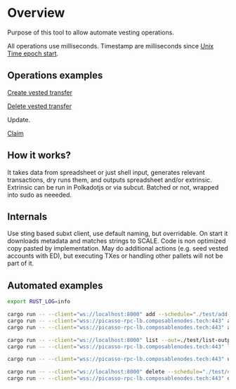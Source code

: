 # Overview

Purpose of this tool to allow automate vesting operations.

All operations use milliseconds. Timestamp are milliseconds since [Unix Time epoch start](https://en.wikipedia.org/wiki/Unix_time).

## Operations examples

[Create vested transfer](https://polkadot.js.org/apps/?rpc=ws%3A%2F%2F127.0.0.1%3A8000#/extrinsics/decode/0x0201390100d43593c715fdd31c61141abd04a99fd6822c8558854ccde39a5684e7a56da27d0060bc49cd808f02cd36347be7274397215a17eab56c9b559d2f5f501fbc4099530100000000000000000000000000000000000c41748801000000c87e9a000000001800000013004cc96aec63b3030000)

[Delete vested transfer](https://polkadot.js.org/apps/?rpc=ws%3A%2F%2F127.0.0.1%3A8000#/extrinsics/decode/0x020123020839020022123bdec5e64df1cd427e96f7e72f67c1dd25682b5503d56aeff4a606662c31010000000000000000000000000000000006020022123bdec5e64df1cd427e96f7e72f67c1dd25682b5503d56aeff4a606662c3100b8e39e87c0fec96f7d012d31a4c27b44bfb504ab359662112e4270e380c8434113004059be6f7c40030000)

Update.

[Claim](https://polkadot.js.org/apps/?rpc=ws%3A%2F%2F127.0.0.1%3A8000#/extrinsics/decode/0x39000100000000000000000000000000000000)

## How it works?

It takes data from spreadsheet or just shell input, generates relevant transactions, dry runs them, and outputs spreadsheet and/or extrinsic. 
Extrinsic can be run in Polkadotjs or via subcut. Batched or not, wrapped into sudo as neeeded.

## Internals

Use sting based subxt client, use default naming, but overridable. 
On start it downloads metadata and matches strings to SCALE. 
Code is non optimized copy pasted by implementation.
May do additional actions (e.g. seed vested accounts with ED), but executing TXes or handling other pallets will not be part of it. 

## Automated examples

```bash
export RUST_LOG=info
```


```bash
cargo run -- --client="ws://localhost:8000" add --schedule="./test/add-collators.csv" --key="//Alice" --from="5yNZjX24n2eg7W6EVamaTXNQbWCwchhThEaSWB7V3GRjtHeL"
cargo run -- --client="wss://picasso-rpc-lb.composablenodes.tech:443" add --schedule="./test/add-collators.csv" --key="0xff170d6075538580671f6e45f1c2701f46160dfbe57c551d01e15ecc82b8ffd3" --from="5yNZjX24n2eg7W6EVamaTXNQbWCwchhThEaSWB7V3GRjtHeL" --out=./test/add-collators-output.csv
cargo run -- --client="wss://picasso-rpc-lb.composablenodes.tech:443" add --schedule="./test/add-collators.csv" --key="0xff170d6075538580671f6e45f1c2701f46160dfbe57c551d01e15ecc82b8ffd3" --from="5yNZjX24n2eg7W6EVamaTXNQbWCwchhThEaSWB7V3GRjtHeL" --batch=true
```

```bash
cargo run -- --client="ws://localhost:8000" list --out=./test/list-output.csv
cargo run -- --client="wss://picasso-rpc-lb.composablenodes.tech:443" list --out=./test/list-output.csv
```


```bash
cargo run -- --client="wss://picasso-rpc-lb.composablenodes.tech:443" unlock --schedule="./test/clean.csv" --key="//Alice"
```

```bash
cargo run -- --client="ws://localhost:8000" delete --schedule="./test/delete-all.csv" --key="//Alice" --to="5yNZjX24n2eg7W6EVamaTXNQbWCwchhThEaSWB7V3GRjtHeL"
cargo run -- --client="wss://picasso-rpc-lb.composablenodes.tech:443" delete --schedule="./test/delete-all.csv" --key="//Alice" --to="5yNZjX24n2eg7W6EVamaTXNQbWCwchhThEaSWB7V3GRjtHeL"
```

